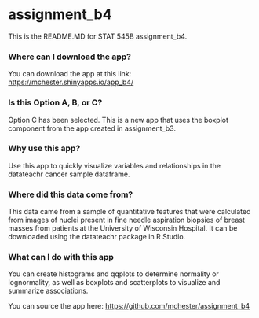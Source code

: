 # assignment_b4

This is the README.MD for STAT 545B assignment_b4.

### Where can I download the app?

You can download the app at this link:
https://mchester.shinyapps.io/app_b4/

### Is this Option A, B, or C?

Option C has been selected. This is a new app that uses the boxplot component from the app created in assignment_b3.  

### Why use this app?

Use this app to quickly visualize variables and relationships in the datateachr cancer sample dataframe.

### Where did this data come from?

This data came from a sample of quantitative features that were calculated from images of nuclei present in fine needle aspiration biopsies of breast masses from patients at the University of Wisconsin Hospital. It can be downloaded using the datateachr package in R Studio.

### What can I do with this app

You can create histograms and qqplots to determine normality or lognormality, as well as boxplots and scatterplots to visualize and summarize associations.

You can source the app here:
https://github.com/mchester/assignment_b4 